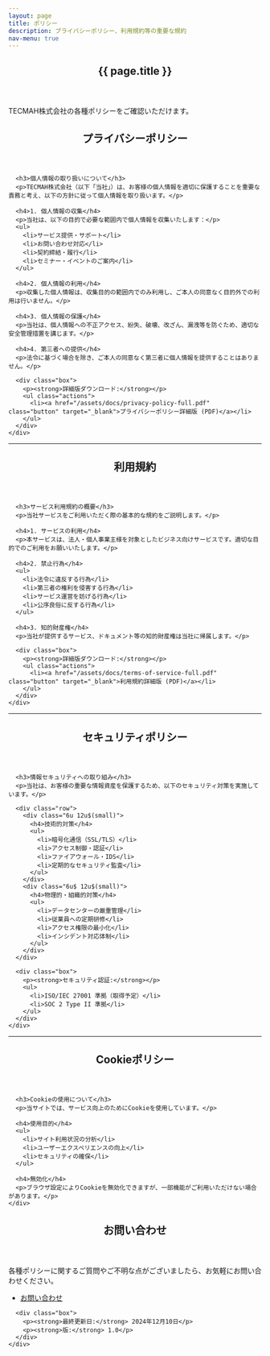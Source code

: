 ```yaml
---
layout: page
title: ポリシー
description: プライバシーポリシー、利用規約等の重要な規約
nav-menu: true
---
```


<div id="main" class="alt">
  <section id="one">
    <div class="inner">
      <header class="major">
        <h1>{{ page.title }}</h1>
      </header>
      <p>TECMAH株式会社の各種ポリシーをご確認いただけます。</p>
    </div>
  </section>

  <!-- Privacy Policy Summary -->
  <section id="privacy-policy">
    <div class="inner">
      <header>
        <h2>プライバシーポリシー</h2>
      </header>
      
      <h3>個人情報の取り扱いについて</h3>
      <p>TECMAH株式会社（以下「当社」）は、お客様の個人情報を適切に保護することを重要な責務と考え、以下の方針に従って個人情報を取り扱います。</p>

      <h4>1. 個人情報の収集</h4>
      <p>当社は、以下の目的で必要な範囲内で個人情報を収集いたします：</p>
      <ul>
        <li>サービス提供・サポート</li>
        <li>お問い合わせ対応</li>
        <li>契約締結・履行</li>
        <li>セミナー・イベントのご案内</li>
      </ul>

      <h4>2. 個人情報の利用</h4>
      <p>収集した個人情報は、収集目的の範囲内でのみ利用し、ご本人の同意なく目的外での利用は行いません。</p>

      <h4>3. 個人情報の保護</h4>
      <p>当社は、個人情報への不正アクセス、紛失、破壊、改ざん、漏洩等を防ぐため、適切な安全管理措置を講じます。</p>

      <h4>4. 第三者への提供</h4>
      <p>法令に基づく場合を除き、ご本人の同意なく第三者に個人情報を提供することはありません。</p>

      <div class="box">
        <p><strong>詳細版ダウンロード:</strong></p>
        <ul class="actions">
          <li><a href="/assets/docs/privacy-policy-full.pdf" class="button" target="_blank">プライバシーポリシー詳細版 (PDF)</a></li>
        </ul>
      </div>
    </div>
  </section>

  <hr class="major" />

  <!-- Terms of Service -->
  <section id="terms">
    <div class="inner">
      <header>
        <h2>利用規約</h2>
      </header>
      
      <h3>サービス利用規約の概要</h3>
      <p>当社サービスをご利用いただく際の基本的な規約をご説明します。</p>

      <h4>1. サービスの利用</h4>
      <p>本サービスは、法人・個人事業主様を対象としたビジネス向けサービスです。適切な目的でのご利用をお願いいたします。</p>

      <h4>2. 禁止行為</h4>
      <ul>
        <li>法令に違反する行為</li>
        <li>第三者の権利を侵害する行為</li>
        <li>サービス運営を妨げる行為</li>
        <li>公序良俗に反する行為</li>
      </ul>

      <h4>3. 知的財産権</h4>
      <p>当社が提供するサービス、ドキュメント等の知的財産権は当社に帰属します。</p>

      <div class="box">
        <p><strong>詳細版ダウンロード:</strong></p>
        <ul class="actions">
          <li><a href="/assets/docs/terms-of-service-full.pdf" class="button" target="_blank">利用規約詳細版 (PDF)</a></li>
        </ul>
      </div>
    </div>
  </section>

  <hr class="major" />

  <!-- Security Policy -->
  <section id="security">
    <div class="inner">
      <header>
        <h2>セキュリティポリシー</h2>
      </header>
      
      <h3>情報セキュリティへの取り組み</h3>
      <p>当社は、お客様の重要な情報資産を保護するため、以下のセキュリティ対策を実施しています。</p>

      <div class="row">
        <div class="6u 12u$(small)">
          <h4>技術的対策</h4>
          <ul>
            <li>暗号化通信（SSL/TLS）</li>
            <li>アクセス制御・認証</li>
            <li>ファイアウォール・IDS</li>
            <li>定期的なセキュリティ監査</li>
          </ul>
        </div>
        <div class="6u$ 12u$(small)">
          <h4>物理的・組織的対策</h4>
          <ul>
            <li>データセンターの厳重管理</li>
            <li>従業員への定期研修</li>
            <li>アクセス権限の最小化</li>
            <li>インシデント対応体制</li>
          </ul>
        </div>
      </div>

      <div class="box">
        <p><strong>セキュリティ認証:</strong></p>
        <ul>
          <li>ISO/IEC 27001 準拠（取得予定）</li>
          <li>SOC 2 Type II 準拠</li>
        </ul>
      </div>
    </div>
  </section>

  <hr class="major" />

  <!-- Cookie Policy -->
  <section id="cookies">
    <div class="inner">
      <header>
        <h2>Cookieポリシー</h2>
      </header>
      
      <h3>Cookieの使用について</h3>
      <p>当サイトでは、サービス向上のためにCookieを使用しています。</p>

      <h4>使用目的</h4>
      <ul>
        <li>サイト利用状況の分析</li>
        <li>ユーザーエクスペリエンスの向上</li>
        <li>セキュリティの確保</li>
      </ul>

      <h4>無効化</h4>
      <p>ブラウザ設定によりCookieを無効化できますが、一部機能がご利用いただけない場合があります。</p>
    </div>
  </section>

  <!-- Contact -->
  <section id="policy-contact">
    <div class="inner">
      <header>
        <h2>お問い合わせ</h2>
      </header>
      <p>各種ポリシーに関するご質問やご不明な点がございましたら、お気軽にお問い合わせください。</p>
      <ul class="actions">
        <li><a href="/contact/" class="button primary">お問い合わせ</a></li>
      </ul>
      
      <div class="box">
        <p><strong>最終更新日:</strong> 2024年12月10日</p>
        <p><strong>版:</strong> 1.0</p>
      </div>
    </div>
  </section>
</div>
